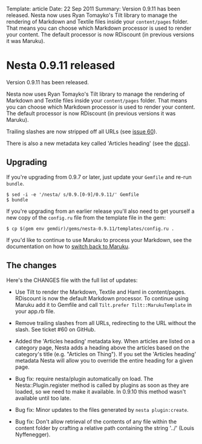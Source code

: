 Template: article
Date: 22 Sep 2011
Summary: Version 0.9.11 has been released. Nesta now uses Ryan Tomayko's Tilt library to manage the rendering of Markdown and Textile files inside your `content/pages` folder. That means you can choose which Markdown processor is used to render your content. The default processor is now RDiscount (in previous versions it was Maruku).

# Nesta 0.9.11 released

Version 0.9.11 has been released.

Nesta now uses Ryan Tomayko's Tilt library to manage the rendering of
Markdown and Textile files inside your `content/pages` folder. That
means you can choose which Markdown processor is used to render your
content. The default processor is now RDiscount (in previous versions it
was Maruku).

Trailing slashes are now stripped off all URLs (see [issue 60][60]).

There is also a new metadata key called 'Articles heading' (see the
[docs][]).

[60]: https://github.com/gma/nesta/issues/60
[docs]: /docs/creating-content/metadata-reference#articles_heading

## Upgrading

If you're upgrading from 0.9.7 or later, just update your `Gemfile` and re-run
`bundle`.

    $ sed -i -e '/nesta/ s/0.9.[0-9]/0.9.11/' Gemfile
    $ bundle

If you're upgrading from an earlier release you'll also need to get
yourself a new copy of the `config.ru` file from the template file in the
gem:

    $ cp $(gem env gemdir)/gems/nesta-0.9.11/templates/config.ru .

If you'd like to continue to use Maruku to process your Markdown, see
the documentation on how to [switch back to Maruku][switching].

[switching]: /docs/creating-content/changing-the-markdown-processor

## The changes

Here's the CHANGES file with the full list of updates:

 * Use Tilt to render the Markdown, Textile and Haml in content/pages.
   RDiscount is now the default Markdown processor. To continue using
   Maruku add it to Gemfile and call `Tilt.prefer Tilt::MarukuTemplate`
   in your app.rb file.

 * Remove trailing slashes from all URLs, redirecting to the URL without
   the slash. See ticket #60 on GitHub.

 * Added the 'Articles heading' metadata key. When articles are listed
   on a category page, Nesta adds a heading above the articles based on
   the category's title (e.g. "Articles on Thing").  If you set the
   'Articles heading' metadata Nesta will allow you to override the
   entire heading for a given page.
 
 * Bug fix: require nesta/plugin automatically on load. The
   Nesta::Plugin.register method is called by plugins as soon as they
   are loaded, so we need to make it available. In 0.9.10 this method
   wasn't available until too late.

 * Bug fix: Minor updates to the files generated by
   `nesta plugin:create`.

 * Bug fix: Don't allow retrieval of the contents of any file
   within the content folder by crafting a relative path containing
   the string '../' (Louis Nyffenegger).
